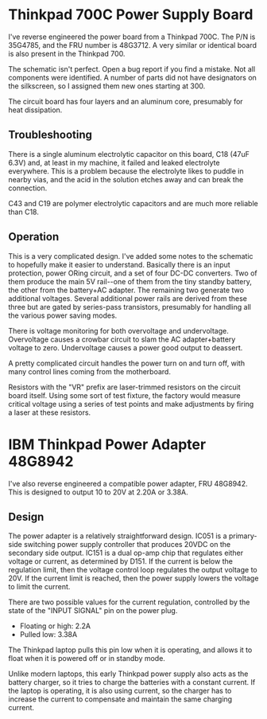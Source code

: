 # Thinkpad 700C Power Supply Board

I've reverse engineered the power board from a Thinkpad 700C. The P/N is 35G4785, and the FRU number is 48G3712. A very similar or identical board is also present in the Thinkpad 700.

The schematic isn't perfect. Open a bug report if you find a mistake. Not all components were identified. A number of parts did not have designators on the silkscreen, so I assigned them new ones starting at 300.

The circuit board has four layers and an aluminum core, presumably for heat dissipation.

## Troubleshooting

There is a single aluminum electrolytic capacitor on this board, C18 (47uF 6.3V) and, at least in my machine, it failed and leaked electrolyte everywhere. This is a problem because the electrolyte likes to puddle in nearby vias, and the acid in the solution etches away and can break the connection.

C43 and C19 are polymer electrolytic capacitors and are much more reliable than C18.

## Operation

This is a very complicated design. I've added some notes to the schematic to hopefully make it easier to understand. Basically there is an input protection, power ORing circuit, and a set of four DC-DC converters. Two of them produce the main 5V rail--one of them from the tiny standby battery, the other from the battery+AC adapter. The remaining two generate two additional voltages. Several additional power rails are derived from these three but are gated by series-pass transistors, presumably for handling all the various power saving modes.

There is voltage monitoring for both overvoltage and undervoltage. Overvoltage causes a crowbar circuit to slam the AC adapter+battery voltage to zero. Undervoltage causes a power good output to deassert.

A pretty complicated circuit handles the power turn on and turn off, with many control lines coming from the motherboard.

Resistors with the "VR" prefix are laser-trimmed resistors on the circuit board itself. Using some sort of test fixture, the factory would measure critical voltage using a series of test points and make adjustments by firing a laser at these resistors.

# IBM Thinkpad Power Adapter 48G8942

I've also reverse engineered a compatible power adapter, FRU 48G8942. This is designed to output 10 to 20V at 2.20A or 3.38A.

## Design

The power adapter is a relatively straightforward design. IC051 is a primary-side switching power supply controller that produces 20VDC on the secondary side output. IC151 is a dual op-amp chip that regulates either voltage or current, as determined by D151. If the current is below the regulation limit, then the voltage control loop regulates the output voltage to 20V. If the current limit is reached, then the power supply lowers the voltage to limit the current.

There are two possible values for the current regulation, controlled by the state of the "INPUT SIGNAL" pin on the power plug.

* Floating or high: 2.2A
* Pulled low: 3.38A

The Thinkpad laptop pulls this pin low when it is operating, and allows it to float when it is powered off or in standby mode.

Unlike modern laptops, this early Thinkpad power supply also acts as the battery charger, so it tries to charge the batteries with a constant current. If the laptop is operating, it is also using current, so the charger has to increase the current to compensate and maintain the same charging current.
